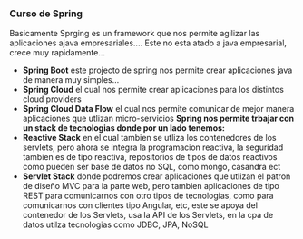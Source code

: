 ### Curso de Spring

Basicamente Sprging es un framework que nos permite agilizar las aplicaciones ajava empresariales....
Este no esta atado a java empresarial, crece muy rapidamente...

* **Spring Boot** este projecto de spring nos permite crear aplicaciones java de manera muy simples...
* **Spring Cloud** el cual nos permite crear aplicaciones para los distintos cloud providers
* **Spring Cloud Data Flow** el cual nos permite comunicar de mejor manera aplicaciones que utlizan micro-servicios
**Spring nos permite trbajar con un stack de tecnologias donde por un lado tenemos:**
* **Reactive Stack** en el cual tambien se utliza los contenedores de los servlets, pero ahora se integra la programacion reactiva, la seguridad tambien es de tipo reactiva, repositorios de tipos de datos reactivos como pueden ser base de datos no SQL, como mongo, casandra ect
* **Servlet Stack** donde podremos crear aplicaciones que utlizan el patron de diseño MVC para la parte web, pero tambien aplicaciones de tipo REST para comunicarnos con otro tipos de tecnologias, como para comunicarnos con clientes tipo Angular, etc, este se apoya del contenedor de los Servlets, usa la API de los Servlets, en la cpa de datos utilza tecnologias como JDBC, JPA, NoSQL
